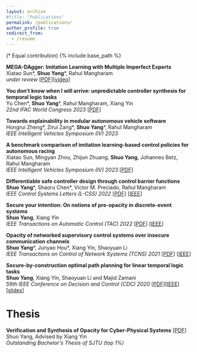 ```yaml
---
layout: archive
#title: "Publications"
permalink: /publications/
author_profile: true
redirect_from:
  - /resume
---
```

(\* Equal contribution)
{% include base_path %}

**MEGA-DAgger: Imitation Learning with Multiple Imperfect Experts**  
Xiatao Sun\*, **Shuo Yang**\*, Rahul Mangharam  
*under review* [[PDF](https://arxiv.org/pdf/2303.00638.pdf)][[video](https://youtu.be/pYQiPSHk6dU)]

**You don’t know when I will arrive: unpredictable controller synthesis for temporal logic tasks**  
Yu Chen\*, **Shuo Yang**\*, Rahul Mangharam, Xiang Yin  
*22nd IFAC World Congress 2023* [[PDF](https://arxiv.org/pdf/2211.12803.pdf)]

**Towards explainability in modular autonomous vehicle software**  
Hongrui Zheng\*, Zirui Zang\*, **Shuo Yang**\*, Rahul Mangharam  
*IEEE Intelligent Vehicles Symposium (IV) 2023*

**A benchmark comparison of imitation learning-based control policies for autonomous racing**  
Xiatao Sun, Mingyan Zhou, Zhijun Zhuang, **Shuo Yang**, Johannes Betz, Rahul Mangharam  
*IEEE Intelligent Vehicles Symposium (IV) 2023* [[PDF](https://arxiv.org/pdf/2209.15073.pdf)]

**Differentiable safe controller design through control barrier functions**  
**Shuo Yang**\*, Shaoru Chen\*, Victor M. Preciado, Rahul Mangharam  
*IEEE Control Systems Letters (L-CSS) 2022* [[PDF](https://shuoyang2000.github.io/files/LCSS-DiffSafeControl-2022.pdf)] [[IEEE](https://ieeexplore.ieee.org/document/10004041)]

**Secure your intention: On notions of pre-opacity in discrete-event systems**  
**Shuo Yang**, Xiang Yin  
*IEEE Transactions on Automatic Control (TAC) 2022* [[PDF](https://shuoyang2000.github.io/files/TAC_Yang.pdf)] [[IEEE](https://ieeexplore.ieee.org/document/9904329)]

**Opacity of networked supervisory control systems over insecure communication channels**  
**Shuo Yang**\*, Junyao Hou\*, Xiang Yin, Shaoyuan Li  
*IEEE Transactions on Control of Network Systems (TCNS) 2021* [[PDF](https://shuoyang2000.github.io/files/TCNS-Yang.pdf)] [[IEEE](https://ieeexplore.ieee.org/document/9317777)]

**Secure-by-construction optimal path planning for linear temporal logic tasks**  
**Shuo Yang**, Xiang Yin, Shaoyuan Li and Majid Zamani  
*59th IEEE Conference on Decision and Control (CDC) 2020* [[PDF](https://shuoyang2000.github.io/files/CDC-Yang.pdf)][[IEEE](https://ieeexplore.ieee.org/document/9304153)] [[slides](https://shuoyang2000.github.io/files/CDC20_slides.pdf)]



Thesis
======

**Verification and Synthesis of Opacity for Cyber-Physical Systems** [[PDF](https://shuoyang2000.github.io/files/thesis.pdf)]  
Shuo Yang, Advised by Xiang Yin  
*Outstanding Bachelor's Thesis of SJTU (top 1%)*

